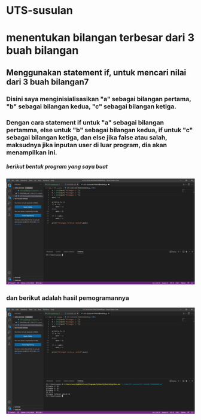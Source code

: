 # UTS-susulan

# menentukan bilangan terbesar dari 3 buah bilangan
## Menggunakan statement if, untuk mencari nilai dari 3 buah bilangan7
### Disini saya menginisialisasikan "a" sebagai bilangan pertama, "b" sebagai bilangan kedua, "c" sebagai bilangan ketiga.
### Dengan cara statement if untuk "a" sebagai bilangan pertamma, else untuk "b" sebagai bilangan kedua, if untuk "c" sebagai bilangan ketiga, dan else jika false atau salah, maksudnya jika inputan user di luar program, dia akan menampilkan ini.

##### berikut bentuk program yang saya buat
![gambar](ss/ss1.png)

### dan berikut adalah hasil pemogramannya
![gambar](ss/ss2.png)
